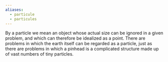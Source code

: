 ```yaml
---
aliases:
  - particule
  - particules
---
```


By a particle we mean an object whose actual size can be ignored in a given problem, and which can therefore be idealized as a point. There are problems in which the earth itself can be regarded as a particle, just as there are problems in which a pinhead is a complicated structure made up of vast numbers of tiny particles.